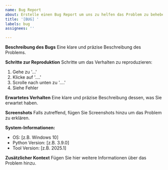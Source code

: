 ```yaml
---
name: Bug Report
about: Erstelle einen Bug Report um uns zu helfen das Problem zu beheben
title: '[BUG] '
labels: bug
assignees: ''

---
```


**Beschreibung des Bugs**
Eine klare und präzise Beschreibung des Problems.

**Schritte zur Reproduktion**
Schritte um das Verhalten zu reproduzieren:
1. Gehe zu '...'
2. Klicke auf '....'
3. Scrolle nach unten zu '....'
4. Siehe Fehler

**Erwartetes Verhalten**
Eine klare und präzise Beschreibung dessen, was Sie erwartet haben.

**Screenshots**
Falls zutreffend, fügen Sie Screenshots hinzu um das Problem zu erklären.

**System-Informationen:**
 - OS: [z.B. Windows 10]
 - Python Version: [z.B. 3.9.0]
 - Tool Version: [z.B. 2025.1]

**Zusätzlicher Kontext**
Fügen Sie hier weitere Informationen über das Problem hinzu.
